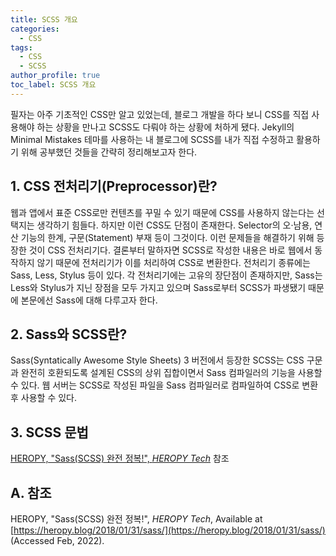 ```yaml
---
title: SCSS 개요
categories:
  - CSS
tags:
  - CSS
  - SCSS
author_profile: true
toc_label: SCSS 개요
---
```

필자는 아주 기초적인 CSS만 알고 있었는데, 블로그 개발을 하다 보니 CSS를 직접 사용해야 하는 상황을 만나고 SCSS도 다뤄야 하는 상황에 처하게 됐다. Jekyll의 Minimal Mistakes 테마를 사용하는 내 블로그에 SCSS를 내가 직접 수정하고 활용하기 위해 공부했던 것들을 간략히 정리해보고자 한다.

## 1. CSS 전처리기(Preprocessor)란?
웹과 앱에서 표준 CSS로만 컨텐츠를 꾸밀 수 있기 때문에 CSS를 사용하지 않는다는 선택지는 생각하기 힘들다. 하지만 이런 CSS도 단점이 존재한다. Selector의 오·남용, 연산 기능의 한계, 구문(Statement) 부재 등이 그것이다. 이런 문제들을 해결하기 위해 등장한 것이 CSS 전처리기다. 결론부터 말하자면 SCSS로 작성한 내용은 바로 웹에서 동작하지 않기 때문에 전처리기가 이를 처리하여 CSS로 변환한다. 전처리기 종류에는 Sass, Less, Stylus 등이 있다. 각 전처리기에는 고유의 장단점이 존재하지만, Sass는 Less와 Stylus가 지닌 장점을 모두 가지고 있으며 Sass로부터 SCSS가 파생됐기 때문에 본문에선 Sass에 대해 다루고자 한다.

## 2. Sass와 SCSS란?
Sass(Syntatically Awesome Style Sheets) 3 버전에서 등장한 SCSS는 CSS 구문과 완전히 호환되도록 설계된 CSS의 상위 집합이면서 Sass 컴파일러의 기능을 사용할 수 있다. 웹 서버는 SCSS로 작성된 파일을 Sass 컴파일러로 컴파일하여 CSS로 변환 후 사용할 수 있다.

## 3. SCSS 문법
[HEROPY, "Sass(SCSS) 완전 정복!", *HEROPY Tech*](https://heropy.blog/2018/01/31/sass/) 참조


## A. 참조
HEROPY, "Sass(SCSS) 완전 정복!", *HEROPY Tech*, Available at [https://heropy.blog/2018/01/31/sass/](https://heropy.blog/2018/01/31/sass/) (Accessed Feb, 2022).